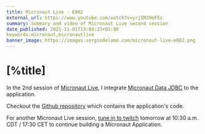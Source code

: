 ```yaml
---
title: Micronaut Live - E002
external_url: https://www.youtube.com/watch?v=yrjIMJHeFSs
summary: Summary and video of Micronaut Live second session
date_published: 2021-11-01T13:04:23+01:00
keywords:micronaut,micronautlive
banner_image: https://images.sergiodelamo.com/micronaut-live-e002.png
---
```


# [%title]

In the 2nd session of [Micronaut Live](https://sergiodelamo.com/blog/micronaut-live-introduction.html), I integrate [Micronaut Data JDBC](https://micronaut-projects.github.io/micronaut-data/latest/guide/#dbc) to the application.

Checkout the [Github repository](https://github.com/micronaut-advocacy/micronaut-live-newsletter/) which contains the application's code.

For another Micronaut Live session, [tune in to twitch](https://twitch.tv/micronautfw) tomorrow at 10:30 a.m. CDT / 17:30 CET to continue building a Micronaut Application. 